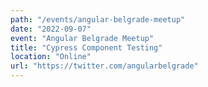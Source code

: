 ```yaml
---
path: "/events/angular-belgrade-meetup"
date: "2022-09-07"
event: "Angular Belgrade Meetup"
title: "Cypress Component Testing"
location: "Online"
url: "https://twitter.com/angularbelgrade"
---
```

